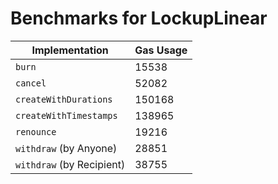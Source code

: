 # Benchmarks for LockupLinear

| Implementation            | Gas Usage |
| ------------------------- | --------- |
| `burn`                    | 15538     |
| `cancel`                  | 52082     |
| `createWithDurations`     | 150168    |
| `createWithTimestamps`    | 138965    |
| `renounce`                | 19216     |
| `withdraw` (by Anyone)    | 28851     |
| `withdraw` (by Recipient) | 38755     |
